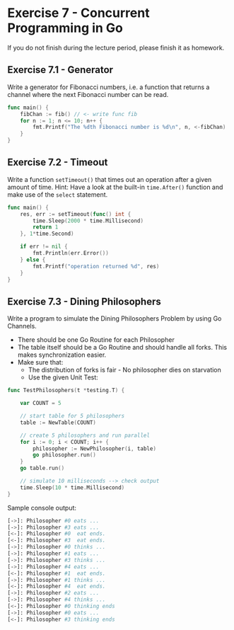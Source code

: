 # Exercise 7 - Concurrent Programming in Go

If you do not finish during the lecture period, please finish it as homework.

## Exercise 7.1 - Generator

Write a generator for Fibonacci numbers, i.e. a function that returns a channel where the next Fibonacci number can be read.
```go
func main() {
    fibChan := fib() // <- write func fib
    for n := 1; n <= 10; n++ {
        fmt.Printf("The %dth Fibonacci number is %d\n", n, <-fibChan)
    }
}
```

## Exercise 7.2 - Timeout

Write a function `setTimeout()` that times out an operation after a given amount of time. Hint: Have a look at the built-in `time.After()` function and make use of the `select` statement.
```go
func main() {
    res, err := setTimeout(func() int {
        time.Sleep(2000 * time.Millisecond)
        return 1
    }, 1*time.Second)

    if err != nil {
        fmt.Println(err.Error())
    } else {
        fmt.Printf("operation returned %d", res)
    }
}
```

## Exercise 7.3 - Dining Philosophers

Write a program to simulate the Dining Philosophers Problem by using Go Channels.
- There should be one Go Routine for each Philosopher
- The table itself should be a Go Routine and should handle all forks. This makes synchronization easier.
- Make sure that:
  - The distribution of forks is fair - No philosopher dies on starvation 
  - Use the given Unit Test:

```go
func TestPhilosophers(t *testing.T) {

	var COUNT = 5

	// start table for 5 philosophers
	table := NewTable(COUNT)

	// create 5 philosophers and run parallel 
	for i := 0; i < COUNT; i++ {
		philosopher := NewPhilosopher(i, table)
		go philosopher.run()
	}
	go table.run()

	// simulate 10 milliseconds --> check output
	time.Sleep(10 * time.Millisecond)
}
```

Sample console output:

```sh
[->]: Philosopher #0 eats ...
[->]: Philosopher #3 eats ...
[<-]: Philosopher #0  eat ends.
[<-]: Philosopher #3  eat ends.
[->]: Philosopher #0 thinks ...
[->]: Philosopher #1 eats ...
[->]: Philosopher #3 thinks ...
[->]: Philosopher #4 eats ...
[<-]: Philosopher #1  eat ends.
[->]: Philosopher #1 thinks ...
[<-]: Philosopher #4  eat ends.
[->]: Philosopher #2 eats ...
[->]: Philosopher #4 thinks ...
[<-]: Philosopher #0 thinking ends
[->]: Philosopher #0 eats ...
[<-]: Philosopher #3 thinking ends
```
